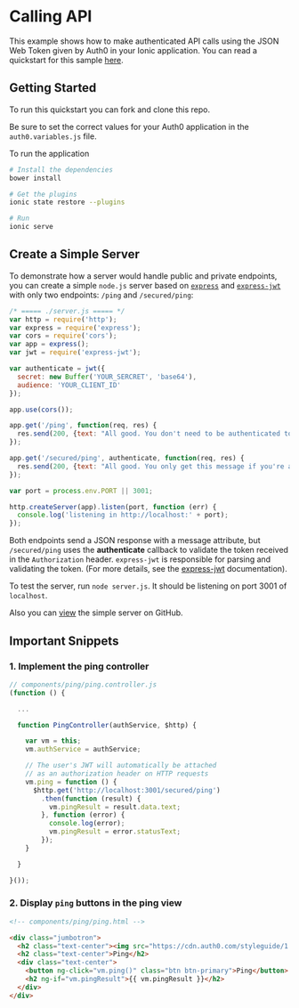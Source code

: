 # Calling API

This example shows how to make authenticated API calls using the JSON Web Token given by Auth0 in your Ionic application.
You can read a quickstart for this sample [here](https://auth0.com/docs/quickstart/spa/angularjs/08-calling-apis). 

## Getting Started

To run this quickstart you can fork and clone this repo.

Be sure to set the correct values for your Auth0 application in the `auth0.variables.js` file.

To run the application

```bash
# Install the dependencies
bower install

# Get the plugins
ionic state restore --plugins

# Run
ionic serve
```


## Create a Simple Server

To demonstrate how a server would handle public and private endpoints, you can create a simple `node.js` server based on [`express`](https://expressjs.com/) and [`express-jwt`](https://github.com/auth0/express-jwt) with only two endpoints: `/ping` and `/secured/ping`:

```javascript
/* ===== ./server.js ===== */
var http = require('http');
var express = require('express');
var cors = require('cors');
var app = express();
var jwt = require('express-jwt');

var authenticate = jwt({
  secret: new Buffer('YOUR_SERCRET', 'base64'),
  audience: 'YOUR_CLIENT_ID'
});

app.use(cors());

app.get('/ping', function(req, res) {
  res.send(200, {text: "All good. You don't need to be authenticated to call this"});
});

app.get('/secured/ping', authenticate, function(req, res) {
  res.send(200, {text: "All good. You only get this message if you're authenticated"});
});

var port = process.env.PORT || 3001;

http.createServer(app).listen(port, function (err) {
  console.log('listening in http://localhost:' + port);
});
```

Both endpoints send a JSON response with a message attribute, but `/secured/ping` uses the __authenticate__ callback to validate the token received in the `Authorization` header. `express-jwt` is responsible for parsing and validating the token. (For more details, see the [express-jwt](https://github.com/auth0/express-jwt) documentation). 

To test the server, run `node server.js`. It should be listening on port 3001 of `localhost`.

Also you can [view](https://github.com/auth0-samples/auth0-angularjs-sample/tree/master/Server) the simple server on GitHub.


## Important Snippets

### 1. Implement the ping controller

```js
// components/ping/ping.controller.js
(function () {

  ...

  function PingController(authService, $http) {

    var vm = this;
    vm.authService = authService;

    // The user's JWT will automatically be attached
    // as an authorization header on HTTP requests
    vm.ping = function () {
      $http.get('http://localhost:3001/secured/ping')
        .then(function (result) {
          vm.pingResult = result.data.text;
        }, function (error) {
          console.log(error);
          vm.pingResult = error.statusText;
        });
    }

  }

}());
```

### 2. Display `ping` buttons in the ping view 

```html
<!-- components/ping/ping.html -->

<div class="jumbotron">
  <h2 class="text-center"><img src="https://cdn.auth0.com/styleguide/1.0.0/img/badge.svg"></h2>
  <h2 class="text-center">Ping</h2>
  <div class="text-center">
    <button ng-click="vm.ping()" class="btn btn-primary">Ping</button>
    <h2 ng-if="vm.pingResult">{{ vm.pingResult }}</h2>
  </div>
</div>
```